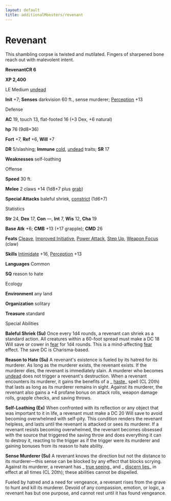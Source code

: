```yaml
---
layout: default
title: additionalMonsters/revenant
---
```

# Revenant

This shambling corpse is twisted and mutilated. Fingers of sharpened bone reach out with malevolent intent.

**RevenantCR 6**

**XP 2,400**

LE Medium [undead](monsters/creatureTypes#_undead)

**Init** +7; **Senses** darkvision 60 ft., sense murderer; [Perception](additionalMonsters/../skills/perception#_perception) +13

Defense

**AC** 19, touch 13, flat-footed 16 (+3 Dex, +6 natural)

**hp** 76 (9d8+36)

**Fort** +7, **Ref** +6, **Will** +7

**DR** 5/slashing; **Immune** [cold](monsters/creatureTypes#_cold-subtype), [undead](monsters/creatureTypes#_undead) traits; **SR** 17

**Weaknesses** self-loathing

Offense

**Speed** 30 ft.

**Melee** 2 claws +14 (1d8+7 plus [grab](monsters/universalMonsterRules#_grab))

**Special Attacks** baleful shriek, [constrict](monsters/universalMonsterRules#_constrict) (1d6+7)

Statistics

**Str** 24, **Dex** 17, **Con** —, **Int** 7, **Wis** 12, **Cha** 19

**Base Atk** +6; **CMB** +13 (+17 grapple); **CMD** 26

**Feats** [Cleave](additionalMonsters/../feats#_cleave), [Improved Initiative](additionalMonsters/../feats#_improved-initiative), [Power Attack](additionalMonsters/../feats#_power-attack), [Step Up](additionalMonsters/../feats#_step-up), [Weapon Focus](additionalMonsters/../feats#_weapon-focus) (claw)

**Skills** [Intimidate](additionalMonsters/../skills/intimidate#_intimidate) +16, [Perception](additionalMonsters/../skills/perception#_perception) +13

**Languages** Common

**SQ** reason to hate

Ecology

**Environment** any land

**Organization** solitary

**Treasure** standard

Special Abilities

**Baleful Shriek (Su)** Once every 1d4 rounds, a revenant can shriek as a standard action. All creatures within a 60-foot spread must make a DC 18 Will save or cower in [fear](monsters/universalMonsterRules#_fear-(su-or-sp)) for 1d4 rounds. This is a mind-affecting [fear](monsters/universalMonsterRules#_fear-(su-or-sp)) effect. The save DC is Charisma-based.

**Reason to Hate (Su)** A revenant's existence is fueled by its hatred for its murderer. As long as the murderer exists, the revenant exists. If the murderer dies, the revenant is immediately slain. A murderer who becomes [undead](monsters/creatureTypes#_undead) does not trigger a revenant's destruction. When a revenant encounters its murderer, it gains the benefits of a _ [haste](additionalMonsters/../spells/haste#_haste)_ spell (CL 20th) that lasts as long as its murderer remains in sight. Against its murderer, the revenant also gains a +4 profane bonus on attack rolls, weapon damage rolls, grapple checks, and saving throws.

**Self-Loathing (Ex)** When confronted with its reflection or any object that was important to it in life, a revenant must make a DC 20 Will save to avoid becoming overwhelmed with self-pity. This condition renders the revenant helpless, and lasts until the revenant is attacked or sees its murderer. If a revenant resists becoming overwhelmed, the revenant becomes obsessed with the source that triggered the saving throw and does everything it can to destroy it, reacting to the trigger as if the trigger were its murderer and gaining bonuses from its reason to hate ability.

**Sense Murderer (Su)** A revenant knows the direction but not the distance to its murderer—this sense can be blocked by any effect that blocks scrying. Against its murderer, a revenant has _ [true seeing](additionalMonsters/../spells/trueSeeing#_true-seeing)_ and _ [discern lies](additionalMonsters/../spells/discernLies#_discern-lies)_ in effect at all times (CL 20th); these abilities cannot be dispelled.

Fueled by hatred and a need for vengeance, a revenant rises from the grave to hunt and kill its murderer. Devoid of any compassion, emotion, or logic, a revenant has but one purpose, and cannot rest until it has found vengeance.

